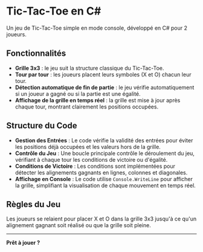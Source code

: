 # Tic-Tac-Toe en C#

Un jeu de Tic-Tac-Toe simple en mode console, développé en C# pour 2 joueurs.

## Fonctionnalités

- **Grille 3x3** : le jeu suit la structure classique du Tic-Tac-Toe.
- **Tour par tour** : les joueurs placent leurs symboles (X et O) chacun leur tour.
- **Détection automatique de fin de partie** : le jeu vérifie automatiquement si un joueur a gagné ou si la partie est une égalité.
- **Affichage de la grille en temps réel** : la grille est mise à jour après chaque tour, montrant clairement les positions occupées.

## Structure du Code

- **Gestion des Entrées** : Le code vérifie la validité des entrées pour éviter les positions déjà occupées et les valeurs hors de la grille.
- **Contrôle du Jeu** : Une boucle principale contrôle le déroulement du jeu, vérifiant à chaque tour les conditions de victoire ou d'égalité.
- **Conditions de Victoire** : Les conditions sont implémentées pour détecter les alignements gagnants en lignes, colonnes et diagonales.
- **Affichage en Console** : Le code utilise `Console.WriteLine` pour afficher la grille, simplifiant la visualisation de chaque mouvement en temps réel.

## Règles du Jeu

Les joueurs se relaient pour placer X et O dans la grille 3x3 jusqu'à ce qu'un alignement gagnant soit réalisé ou que la grille soit pleine.

---

**Prêt à jouer ?**